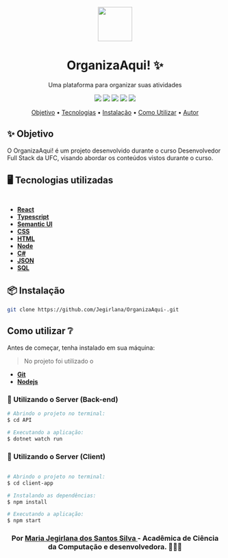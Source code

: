
<p align="center">
    <img width="80" src="https://www.wilfrid-pelletier.ca/fichiers/1book.png">
</p>

<h1 align="center">OrganizaAqui! ✨</h1>

<div align="center">

Uma plataforma para organizar suas atividades

<img src = "https://img.shields.io/static/v1?label=node&message=v12.18.2&color=<COLOR>&style=<STYLE>&logo=<LOGO>" /> 

<img src = "https://img.shields.io/static/v1?label=server&message=dotnet&color=7159c1&style=<STYLE>&logo=<LOGO>" />

<img src = "https://img.shields.io/static/v1?label=</>&message=Typescript&color=yellow&style=<STYLE>&logo=<LOGO>" />

<img src = "https://img.shields.io/static/v1?label=</>&message=React&color=blue&style=<STYLE>&logo=<LOGO>" />

<img src = "https://img.shields.io/static/v1?label=</>&message=Semantic UI&color=red&style=<STYLE>&logo=<LOGO>" />


<p align="center">
 <a href="#objetivo">Objetivo</a> •
 <a href="#tecnologias">Tecnologias</a> • 
 <a href="#intalac-ao">Instalação</a> • 
 <a href="#comoutilizar">Como Utilizar</a> • 
 <a href="#autor">Autor</a>
</p>

</div>

## ✨ Objetivo
O OrganizaAqui! é um projeto desenvolvido durante o curso Desenvolvedor Full Stack da UFC, visando abordar os conteúdos vistos durante o curso.


## 🖥 Tecnologias utilizadas

#

  - **[React][react]**
  - **[Typescript][typescript]**
  - **[Semantic UI][mongodb]**
  - **[CSS][mongoose]**
  - **[HTML][tsnode]**
  - **[Node][multer]**
  - **[C#][jsonwebtoken]**
  - **[JSON][nodemailer]**
  - **[SQL][nodemailer]**
 
 
 ## 📦 Instalação

```bash
git clone https://github.com/Jegirlana/OrganizaAqui-.git
```

  
##  Como utilizar ❔

 Antes de começar, tenha instalado em sua máquina:
> No projeto foi utilizado o
- **[Git][git]**
- **[Nodejs][node]**


### 🔗 Utilizando o Server (Back-end)

```sh
# Abrindo o projeto no terminal:
$ cd API

# Executando a aplicação:
$ dotnet watch run

```
### 🔗 Utilizando o Server (Client)

```sh

# Abrindo o projeto no terminal:
$ cd client-app

# Instalando as dependências:
$ npm install

# Executando a aplicação:
$ npm start

```


<h3 align="center">
Por <a href="http://linkedin.com/in/jegirlana-santos-5513081a7">Maria Jegirlana dos Santos Silva </a> - Acadêmica de Ciência da Computação e desenvolvedora. 👩🏾‍🎓 
</h3>
  
  
  <!-- Techs -->

[react]: https://reactjs.org/

[typescript]: https://www.typescriptlang.org/

[node]: https://nodejs.org/en/

[mongodb]: https://www.mongodb.com/

[vscode]: https://code.visualstudio.com/

[react_native]: http://www.reactnative.com/

[express]: https://expressjs.com/

[cors]: https://expressjs.com/en/resources/middleware/cors.html

[tsnode]: https://github.com/TypeStrong/ts-node

[insomnia]: https://insomnia.rest/

[axios]: https://github.com/axios/axios

[multer]: https://github.com/expressjs/multer

[yarn]: https://classic.yarnpkg.com/en/docs/install/#debian-stable

[npm]: https://www.npmjs.com/get-npm

[git]: https://git-scm.com/book/pt-br/v2/Come%C3%A7ando-Instalando-o-Git

[jsonwebtoken]: https://jwt.io/

[mongoose]: https://mongoosejs.com/

[nodemailer]: https://nodemailer.com/about/

[bcryptjs]: https://www.npmjs.com/package/bcryptjs




